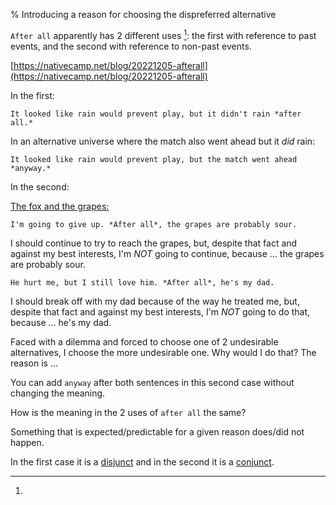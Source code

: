 % Introducing a reason for choosing the dispreferred alternative

`After all` apparently has 2 different uses [^1]: the first with reference to past events, and the second with reference to non-past events.

[^1]:
[https://nativecamp.net/blog/20221205-afterall](https://nativecamp.net/blog/20221205-afterall)

In the first:

`It looked like rain would prevent play, but it didn't rain *after all.*`

In an alternative universe where the match also went ahead but it *did* rain:

`It looked like rain would prevent play, but the match went ahead *anyway.*`

In the second:

[The fox and the grapes:](https://en.wikipedia.org/wiki/The_Fox_and_the_Grapes)

`I'm going to give up. *After all*, the grapes are probably sour.`

I should continue to try to reach the grapes, but, despite that fact and against my best interests, I'm *NOT* going to continue, because ... the grapes are probably sour.

`He hurt me, but I still love him. *After all*, he's my dad.`

I should break off with my dad because of the way he treated me, but, despite that fact and against my best interests, I'm *NOT* going to do that, because ... he's my dad.

Faced with a dilemma and forced to choose one of 2 undesirable alternatives, I choose the more undesirable one. Why would I do that? The reason is ...

You can add `anyway` after both sentences in this second case without changing the meaning.

How is the meaning in the 2 uses of `after all` the same?  

Something that is expected/predictable for a given reason does/did not happen.

In the first case it is a
[disjunct](http://en.wikipedia.org/wiki/Disjunct_(linguistics))
and in the second it is a
[conjunct](http://en.wikipedia.org/wiki/Conjunct).


